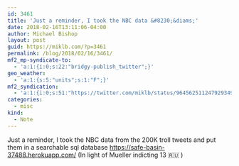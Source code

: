 ```yaml
---
id: 3461
title: 'Just a reminder, I took the NBC data &#8230;&diams;'
date: 2018-02-16T13:11:06-04:00
author: Michael Bishop
layout: post
guid: https://miklb.com/?p=3461
permalink: /blog/2018/02/16/3461/
mf2_mp-syndicate-to:
  - 'a:1:{i:0;s:22:"bridgy-publish_twitter";}'
geo_weather:
  - 'a:1:{s:5:"units";s:1:"F";}'
mf2_syndication:
  - 'a:1:{i:0;s:51:"https://twitter.com/miklb/status/964562511247929349";}'
categories:
  - misc
kind:
  - Note
---
```

Just a reminder, I took the NBC data from the 200K troll tweets and put them in a searchable sql database <https://safe-basin-37488.herokuapp.com/> (In light of Mueller indicting 13 🇷🇺 )